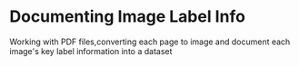 # Documenting Image Label Info
Working with PDF files,converting each page to image and document each image's key label information into a dataset
